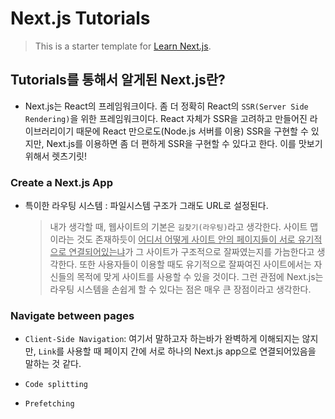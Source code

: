 # Next.js Tutorials

> This is a starter template for [Learn Next.js](https://nextjs.org/learn).

## Tutorials를 통해서 알게된 Next.js란?

- Next.js는 React의 프레임워크이다. 좀 더 정확히 React의 `SSR(Server Side Rendering)`을 위한 프레임워크이다. React 자체가 SSR을 고려하고 만들어진 라이브러리이기 때문에 React 만으로도(Node.js 서버를 이용) SSR을 구현할 수 있지만, Next.js를 이용하면 좀 더 편하게 SSR을 구현할 수 있다고 한다. 이를 맛보기 위해서 렛츠기릿!

### Create a Next.js App

- 특이한 라우팅 시스템 : 파일시스템 구조가 그래도 URL로 설정된다.

  > 내가 생각할 때, 웹사이트의 기본은 `길찾기(라우팅)`라고 생각한다. 사이트 맵이라는 것도 존재하듯이 <u>어디서 어떻게 사이트 안의 페이지들이 서로 유기적으로 연결되어있는냐</u>가 그 사이트가 구조적으로 잘짜였는지를 가늠한다고 생각한다. 또한 사용자들이 이용할 때도 유기적으로 잘짜여진 사이트에서는 자신들의 목적에 맞게 사이트를 사용할 수 있을 것이다. 그런 관점에 Next.js는 라우팅 시스템을 손쉽게 할 수 있다는 점은 매우 큰 장점이라고 생각한다.

### Navigate between pages

- `Client-Side Navigation`:
  여기서 말하고자 하는바가 완벽하게 이해되지는 않지만, `Link`를 사용할 때 페이지 간에 서로 하나의 Next.js app으로 연결되어있음을 말하는 것 같다.

- `Code splitting`
- `Prefetching`
